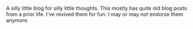 A silly little blog for silly little thoughts. This mostly has quite old blog posts from a prior life. I've revived them for fun. I may or may not endorse them anymore.
